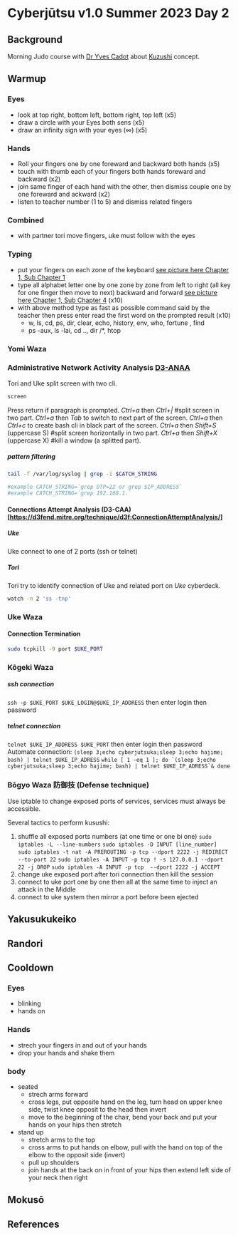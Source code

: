 # Cyberjūtsu v1.0 Summer 2023 Day 2
## Background
Morning Judo course with [Dr Yves Cadot](http://budo2008.nifs-k.ac.jp/en/guest/cadot.html) about [Kuzushi](../../glossary.md#kuzushi) concept.
## Warmup

### Eyes
* look at top right, bottom left, bottom right, top left (x5)
* draw a circle with your Eyes both sens (x5)
* draw an infinity sign with your eyes (∞) (x5)
### Hands
* Roll your fingers one by one foreward and backward both hands (x5)
* touch with thumb each of your fingers both hands foreward and backward (x2)
* join same finger of each hand with the other, then dismiss couple one by one foreward and ackward (x2)
* listen to teacher number (1 to 5) and dismiss related fingers
### Combined 
* with partner tori move fingers, uke must follow with the eyes

### Typing
* put your fingers on each zone of the keyboard [see picture here Chapter 1, Sub Chapter 1](https://www.wikihow.com/Type#Learning-to-Type)
* type all alphabet letter one by one zone by zone from left to right (all key for one finger then move to next) backward and forward [see picture here Chapter 1, Sub Chapter 4](https://www.wikihow.com/Type#Learning-to-Type) (x10)
* with above method type as fast as possible command said by the teacher then press enter read the first word on the prompted result (x10)
  * w, ls, cd, ps, dir, clear, echo, history, env, who, fortune , find 
  * ps -aux, ls -lai, cd .., dir /*, htop

### Yomi Waza

###  Administrative Network Activity Analysis [D3-ANAA](https://d3fend.mitre.org/technique/d3f:AdministrativeNetworkActivityAnalysis/)
Tori and Uke split screen with two cli.
```bash
screen
```
Press return if paragraph is prompted.
*Ctrl+a* then *Ctrl+|* #split screen in two part.
*Ctrl+a* then *Tab* to switch to next part of the screen.
*Ctrl+a* then *Ctrl+c* to create bash cli in black part of the screen.
*Ctrl+a* then *Shift+S* (uppercase S) #split screen horizontally in two part.
*Ctrl+a* then *Shift+X* (uppercase X) #kill a window (a splitted part).

##### pattern filtering
```bash
tail -f /var/log/syslog | grep -i $CATCH_STRING

#example CATCH_STRING=`grep DTP=22 or grep $IP_ADDRESS`
#example CATCH_STRING=`grep 192.168.1.`
```

#### Connections Attempt Analysis (D3-CAA)[https://d3fend.mitre.org/technique/d3f:ConnectionAttemptAnalysis/]

##### Uke
Uke connect to one of 2 ports (ssh or telnet)

##### Tori
Tori try to identify connection of Uke and related port on *Uke* cyberdeck.

```bash
watch -n 2 'ss -tnp'
```
### Uke Waza

#### Connection Termination
```bash
sudo tcpkill -9 port $UKE_PORT
```

### Kōgeki Waza
##### ssh connection
```ssh -p $UKE_PORT $UKE_LOGIN@$UKE_IP_ADDRESS```
then enter login then password
##### telnet connection
```telnet $UKE_IP_ADDRESS $UKE_PORT```
then enter login then password
Automate connection:
```(sleep 3;echo cyberjutsuka;sleep 3;echo hajime; bash) | telnet $UKE_IP_ADRESS```
```while [ 1 -eq 1 ]; do `(sleep 3;echo cyberjutsuka;sleep 3;echo hajime; bash) | telnet $UKE_IP_ADRESS`& done```

### Bōgyo Waza 防御技 (Defense technique) 
Use iptable to change exposed ports of services, services must always be accessible.

Several tactics to perform kusushi:
1) shuffle all exposed ports numbers (at one time or one bi one)
```sudo iptables -L --line-numbers```
```sudo iptables -D INPUT [line_number]```
```sudo iptables -t nat -A PREROUTING -p tcp --dport 2222 -j REDIRECT --to-port 22```
```sudo iptables -A INPUT -p tcp ! -s 127.0.0.1 --dport 22 -j DROP```
```sudo iptables -A INPUT -p tcp  --dport 2222 -j ACCEPT```
1) change uke exposed port after tori connection then kill the session
2) connect to uke port one by one then all at the same time to inject an attack in the Middle
3) connect to uke system then mirror a port before been ejected


## Yakusukukeiko



## Randori

## Cooldown

### Eyes
* blinking
* hands on
### Hands
* strech your fingers in and out of your hands 
* drop your hands and shake them
### body
* seated
  * strech arms forward
  * cross legs, put opposite hand on the leg, turn head on upper knee side, twist knee opposit to the head then invert
  * move to the beginning of the chair, bend your back and put your hands on your hips then stretch
* stand up
  * stretch arms to the top
  * cross arms to put hands on elbow, pull with the hand on top of the elbow to the opposit side (invert)
  * pull up shoulders
  * join hands at the back on in front of your hips then extend left side of your neck then right
## Mokusō


## References

